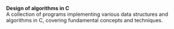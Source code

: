 <b>Design of algorithms in C </b><br>
A collection of programs implementing various data structures and algorithms in C, covering fundamental concepts and techniques.
